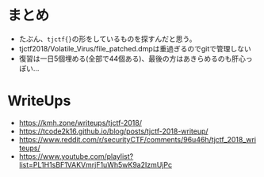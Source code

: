 # まとめ

- たぶん、`tjctf{}`の形をしているものを探すんだと思う。
- tjctf2018/Volatile_Virus/file_patched.dmpは重過ぎるのでgitで管理しない
- 復習は一日5個埋める(全部で44個ある)、最後の方はあきらめるのも肝心っぽい…

# WriteUps
- https://kmh.zone/writeups/tjctf-2018/
- https://tcode2k16.github.io/blog/posts/tjctf-2018-writeup/
- https://www.reddit.com/r/securityCTF/comments/96u46h/tjctf_2018_writeups/
- https://www.youtube.com/playlist?list=PL1H1sBF1VAKVmrjF1uWh5wK9a2IzmUjPc
